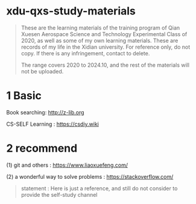 # xdu-qxs-study-materials
> These are the learning materials of the training program of Qian Xuesen Aerospace Science and Technology Experimental Class of 2020, as well as some of my own learning materials. These are records of my life in the Xidian university. For reference only, do not copy. If there is any infringement, contact to delete. 
>
> The range covers 2020 to 2024.10, and the rest of the materials will not be uploaded.



# 1 Basic

Book searching:  http://z-lib.org

CS-SELF Learning : https://csdiy.wiki

# 2 recommend
(1) git and others : 
https://www.liaoxuefeng.com/

(2) a wonderful way to solve problems : https://stackoverflow.com/

> statement : Here is just a reference, and still do not consider to provide the self-study channel

